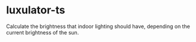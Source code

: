 # luxulator-ts
Calculate the brightness that indoor lighting should have, depending on the current brightness of the sun.
